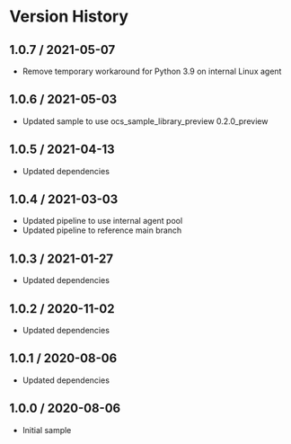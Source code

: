# Version History

## 1.0.7 / 2021-05-07

- Remove temporary workaround for Python 3.9 on internal Linux agent

## 1.0.6 / 2021-05-03

- Updated sample to use ocs_sample_library_preview 0.2.0_preview

## 1.0.5 / 2021-04-13

- Updated dependencies

## 1.0.4 / 2021-03-03

- Updated pipeline to use internal agent pool
- Updated pipeline to reference main branch

## 1.0.3 / 2021-01-27

- Updated dependencies

## 1.0.2 / 2020-11-02

- Updated dependencies

## 1.0.1 / 2020-08-06

- Updated dependencies

## 1.0.0 / 2020-08-06

- Initial sample
